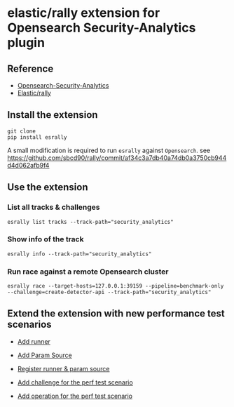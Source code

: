 elastic/rally extension for Opensearch Security-Analytics plugin
================================================================

## Reference

- [Opensearch-Security-Analytics](https://github.com/opensearch-project/security-analytics)
- [Elastic/rally](https://github.com/elastic/rally)

## Install the extension

```
git clone
pip install esrally
```

A small modification is required to run `esrally` against `Opensearch`. see https://github.com/sbcd90/rally/commit/af34c3a7db40a74db0a3750cb944d4d062afb9f4

## Use the extension

### List all tracks & challenges

```commandline
esrally list tracks --track-path="security_analytics"
```

### Show info of the track

```commandline
esrally info --track-path="security_analytics"
```

### Run race against a remote Opensearch cluster

```commandline
esrally race --target-hosts=127.0.0.1:39159 --pipeline=benchmark-only --challenge=create-detector-api --track-path="security_analytics"
```

## Extend the extension with new performance test scenarios

- [Add runner](security_analytics/runners)

- [Add Param Source](security_analytics/param_sources)

- [Register runner & param source](security_analytics/track.py)

- [Add challenge for the perf test scenario](security_analytics/challenges)

- [Add operation for the perf test scenario](security_analytics/operations)
